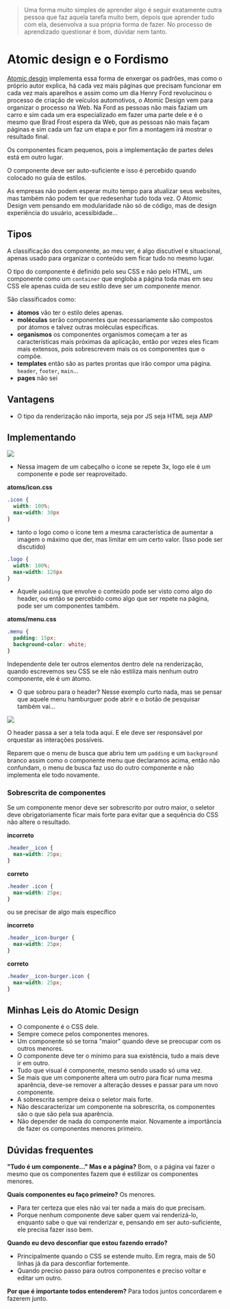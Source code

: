 > Uma forma muito simples de aprender algo é seguir exatamente outra pessoa que faz aquela tarefa muito bem, depois que aprender tudo com ela, desenvolva a sua própria forma de fazer. No processo de aprendizado questionar é bom, dúvidar nem tanto.

# Atomic design e o Fordismo

[Atomic desgin](https://bradfrost.com/blog/post/atomic-web-design/) implementa essa forma de enxergar os padrões, mas como o próprio autor explica, há cada vez mais páginas que precisam funcionar em cada vez mais aparelhos e assim como um dia Henry Ford revolucinou o processo de criação de veículos automotivos, o Atomic Design vem para organizar o processo na Web. Na Ford as pessoas não mais faziam um carro e sim cada um era especializado em fazer uma parte dele e é o mesmo que Brad Frost espera da Web, que as pessoas não mais façam páginas e sim cada um faz um etapa e por fim a montagem irá mostrar o resultado final.

Os componentes ficam pequenos, pois a implementação de partes deles está em outro lugar.

O componente deve ser auto-suficiente e isso é percebido quando colocado no guia de estilos.

As empresas não podem esperar muito tempo para atualizar seus websites, mas também não podem ter que redesenhar tudo toda vez. O Atomic Design vem pensando em modularidade não só de código, mas de design experiência do usuário, acessibidade...

## Tipos

A classificação dos componente, ao meu ver, é algo discutível e situacional, apenas usado para organizar o conteúdo sem ficar tudo no mesmo lugar.

O tipo do componente é definido pelo seu CSS e não pelo HTML, um componente como um `container` que engloba a página toda mas em seu CSS ele apenas cuida de seu estilo deve ser um componente menor.

São classificados como:

- **átomos** vão ter o estilo deles apenas.
- **moléculas** serão componentes que necessariamente são compostos por átomos e talvez outras moléculas específicas.
- **organismos** os componentes organismos começam a ter as características mais próximas da aplicação, então por vezes eles ficam mais extensos, pois sobrescrevem mais os os componentes que o compõe.
- **templates** então são as partes prontas que irão compor uma página. `header`, `footer`, `main`...
- **pages** não sei

## Vantagens

- O tipo da renderização não importa, seja por JS seja HTML seja AMP

## Implementando

<kbd>
  <img src=https://user-images.githubusercontent.com/27368585/75980958-42774300-5ec2-11ea-9d9f-53ce34ea2992.png />
</kbd>

- Nessa imagem de um cabeçalho o ícone se repete 3x, logo ele é um componente e pode ser reaproveitado.

**atoms/icon.css**
```css
.icon {
  width: 100%;
  max-width: 30px
}
```

- tanto o logo como o ícone tem a mesma característica de aumentar a imagem o máximo que der, mas limitar em um certo valor. (Isso pode ser discutido)

```css
.logo {
  width: 100%;
  max-width: 120px
}
```

- Aquele `padding` que envolve o conteúdo pode ser visto como algo do header, ou então se percebido como algo que ser repete na página, pode ser um componentes também.

**atoms/menu.css**
```css
.menu {
  padding: 15px;
  background-color: white;
}
```

Independente dele ter outros elementos dentro dele na renderização, quando escrevemos seu CSS se ele não estiliza mais nenhum outro componente, ele é um átomo.

- O que sobrou para o header? Nesse exemplo curto nada, mas se pensar que aquele menu hamburguer pode abrir e o botão de pesquisar também vai...

<kbd>
  <img src=https://user-images.githubusercontent.com/27368585/75984046-79505780-5ec8-11ea-9e32-48d87e094db0.png />
</kbd>

O header passa a ser a tela toda aqui. E ele deve ser responsável por orquestar as interações possíveis.

Reparem que o menu de busca que abriu tem um `padding` e um `background` branco assim como o componente menu que declaramos acima, então não confundam, o menu de busca faz uso do outro componente e não implementa ele todo novamente.

### Sobrescrita de componentes

Se um componente menor deve ser sobrescrito por outro maior, o seletor deve obrigatoriamente ficar mais forte para evitar que a sequência do CSS não altere o resultado.


**incorreto**
```css
.header__icon {
  max-width: 25px;
}
```

**correto**
```css
.header .icon {
  max-width: 25px;
}
```

ou se precisar de algo mais específico

**incorreto**
```css
.header__icon-burger {
  max-width: 25px;
}
```

**correto**
```css
.header__icon-burger.icon {
  max-width: 25px;
}
```

## Minhas Leis do Atomic Design

- O componente é o CSS dele.
- Sempre comece pelos componentes menores.
- Um componente só se torna "maior" quando deve se preocupar com os outros menores.
- O componente deve ter o mínimo para sua existência, tudo a mais deve ir em outro.
- Tudo que visual é componente, mesmo sendo usado só uma vez.
- Se mais que um componente altera um outro para ficar numa mesma aparência, deve-se remover a alteração desses e passar para um novo componente.
- A sobrescrita sempre deixa o seletor mais forte.
- Não descaracterizar um componente na sobrescrita, os componentes são o que são pela sua aparência.
- Não depender de nada do componente maior. Novamente a importância de fazer os componentes menores primeiro.

## Dúvidas frequentes

**"Tudo é um componente..." Mas e a página?** Bom, o a página vai fazer o mesmo que os componentes fazem que é estilizar os componentes menores.

**Quais componentes eu faço primeiro?** Os menores.

- Para ter certeza que eles não vai ter nada a mais do que precisam.
- Porque nenhum componente deve saber quem vai renderizá-lo, enquanto sabe o que vai renderizar e, pensando em ser auto-suficiente, ele precisa fazer isso bem.

**Quando eu devo desconfiar que estou fazendo errado?** 

- Principalmente quando o CSS se estende muito. Em regra, mais de 50 linhas já da para desconfiar fortemente.
- Quando preciso passo para outros componentes e preciso voltar e editar um outro.

**Por que é importante todos entenderem?** Para todos juntos concordarem e fazerem junto.
